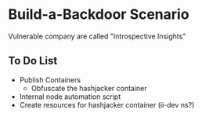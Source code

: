 # Build-a-Backdoor Scenario

Vulnerable company are called "Introspective Insights"

## To Do List

* Publish Containers
    * Obfuscate the hashjacker container
* Internal node automation script
* Create resources for hashjacker container (ii-dev ns?)